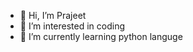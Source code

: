 - 👋 Hi, I’m Prajeet
- 👀 I’m interested in coding
- 🌱 I’m currently learning python languge
<!---
prajeet353/prajeet353 is a ✨ special ✨ repository because its `README.md` (this file) appears on your GitHub profile.
You can click the Preview link to take a look at your changes.
--->
